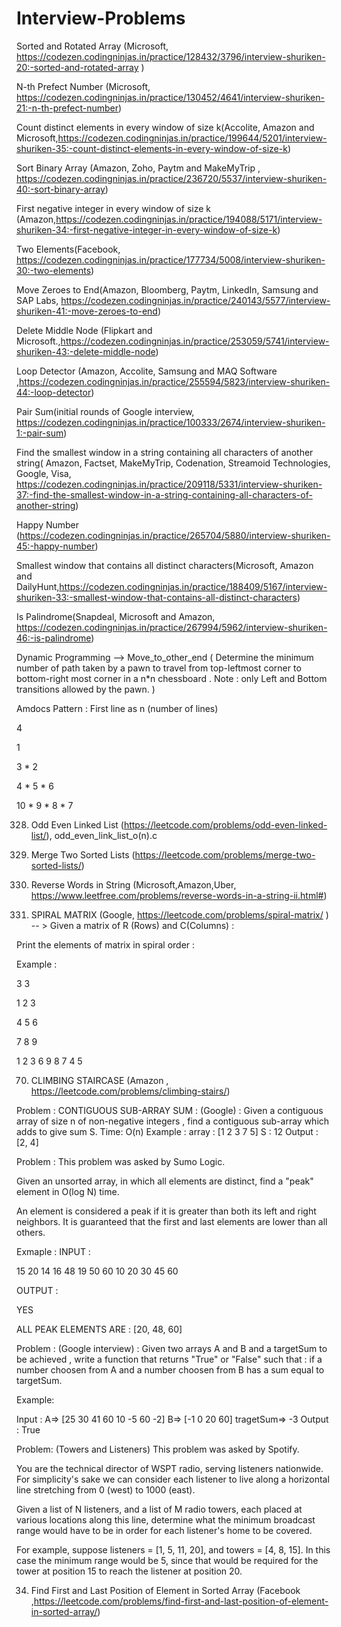 # Interview-Problems

Sorted and Rotated Array   (Microsoft, https://codezen.codingninjas.in/practice/128432/3796/interview-shuriken-20:-sorted-and-rotated-array )

N-th Prefect Number (Microsoft, https://codezen.codingninjas.in/practice/130452/4641/interview-shuriken-21:-n-th-prefect-number)

Count distinct elements in every window of size k(Accolite, Amazon and Microsoft,https://codezen.codingninjas.in/practice/199644/5201/interview-shuriken-35:-count-distinct-elements-in-every-window-of-size-k) 

Sort Binary Array (Amazon, Zoho, Paytm and MakeMyTrip , https://codezen.codingninjas.in/practice/236720/5537/interview-shuriken-40:-sort-binary-array)

First negative integer in every window of size k (Amazon,https://codezen.codingninjas.in/practice/194088/5171/interview-shuriken-34:-first-negative-integer-in-every-window-of-size-k)

Two Elements(Facebook, https://codezen.codingninjas.in/practice/177734/5008/interview-shuriken-30:-two-elements)

Move Zeroes to End(Amazon, Bloomberg, Paytm, LinkedIn, Samsung and SAP Labs, https://codezen.codingninjas.in/practice/240143/5577/interview-shuriken-41:-move-zeroes-to-end)

Delete Middle Node (Flipkart and Microsoft.,https://codezen.codingninjas.in/practice/253059/5741/interview-shuriken-43:-delete-middle-node)

Loop Detector (Amazon, Accolite, Samsung and MAQ Software ,https://codezen.codingninjas.in/practice/255594/5823/interview-shuriken-44:-loop-detector)

Pair Sum(initial rounds of Google interview, https://codezen.codingninjas.in/practice/100333/2674/interview-shuriken-1:-pair-sum)

Find the smallest window in a string containing all characters of another string( Amazon, Factset, MakeMyTrip, Codenation, Streamoid Technologies, Google, Visa,
https://codezen.codingninjas.in/practice/209118/5331/interview-shuriken-37:-find-the-smallest-window-in-a-string-containing-all-characters-of-another-string)

Happy Number (https://codezen.codingninjas.in/practice/265704/5880/interview-shuriken-45:-happy-number)

Smallest window that contains all distinct characters(Microsoft, Amazon and DailyHunt,https://codezen.codingninjas.in/practice/188409/5167/interview-shuriken-33:-smallest-window-that-contains-all-distinct-characters)

Is Palindrome(Snapdeal, Microsoft and Amazon, https://codezen.codingninjas.in/practice/267994/5962/interview-shuriken-46:-is-palindrome)

Dynamic Programming --> Move_to_other_end ( Determine the minimum number of path taken by a pawn to travel from top-leftmost corner to bottom-right most corner in a n*n chessboard . Note : only Left and Bottom transitions allowed by the pawn. )

Amdocs Pattern : 
First line as n (number of lines) 

4

1

3 * 2

4 * 5 * 6

10 * 9 * 8 * 7

328. Odd Even Linked List (https://leetcode.com/problems/odd-even-linked-list/),
odd_even_link_list_o(n).c

21. Merge Two Sorted Lists (https://leetcode.com/problems/merge-two-sorted-lists/)

186. Reverse Words in String (Microsoft,Amazon,Uber, https://www.leetfree.com/problems/reverse-words-in-a-string-ii.html#)

54. SPIRAL MATRIX (Google, https://leetcode.com/problems/spiral-matrix/ ) -- > Given a matrix of R (Rows)  and C(Columns) : 

Print the elements of matrix in spiral order : 

Example : 

3 3

1 2 3

4 5 6

7 8 9

1 2 3 6 9 8 7 4 5 

70. CLIMBING STAIRCASE (Amazon , https://leetcode.com/problems/climbing-stairs/)

Problem : CONTIGUOUS SUB-ARRAY SUM : (Google) : 
Given a contiguous array of size n of non-negative integers , find a contiguous sub-array which adds to give sum S.
Time: O(n)
Example : 
array : [1 2 3 7 5]
S : 12
Output : [2, 4]

Problem : 
This problem was asked by Sumo Logic.

Given an unsorted array, in which all elements are distinct, find a "peak" element in O(log N) time.

An element is considered a peak if it is greater than both its left and right neighbors. It is guaranteed that the first and last elements are lower than all others.

Exmaple :
INPUT :

15 20 14 16 48 19 50 60 10 20 30 45 60

OUTPUT :

YES

ALL PEAK ELEMENTS ARE : [20, 48, 60]

Problem : (Google interview) : 
Given two arrays A and B and a targetSum to be achieved , write a function that returns "True" or "False" such that : if a number choosen from A and a number choosen from B has a sum equal to targetSum.

Example:

Input : 
A=> [25 30 41 60 10 -5 60 -2]
B=> [-1 0 20 60]
tragetSum=> -3
Output : 
True


Problem: (Towers and Listeners) This problem was asked by Spotify.

You are the technical director of WSPT radio, serving listeners nationwide. For simplicity's sake we can consider each listener to live along a horizontal line stretching from 0 (west) to 1000 (east).

Given a list of N listeners, and a list of M radio towers, each placed at various locations along this line, determine what the minimum broadcast range would have to be in order for each listener's home to be covered.

For example, suppose listeners = [1, 5, 11, 20], and towers = [4, 8, 15]. In this case the minimum range would be 5, since that would be required for the tower at position 15 to reach the listener at position 20.

34. Find First and Last Position of Element in Sorted Array (Facebook ,https://leetcode.com/problems/find-first-and-last-position-of-element-in-sorted-array/)